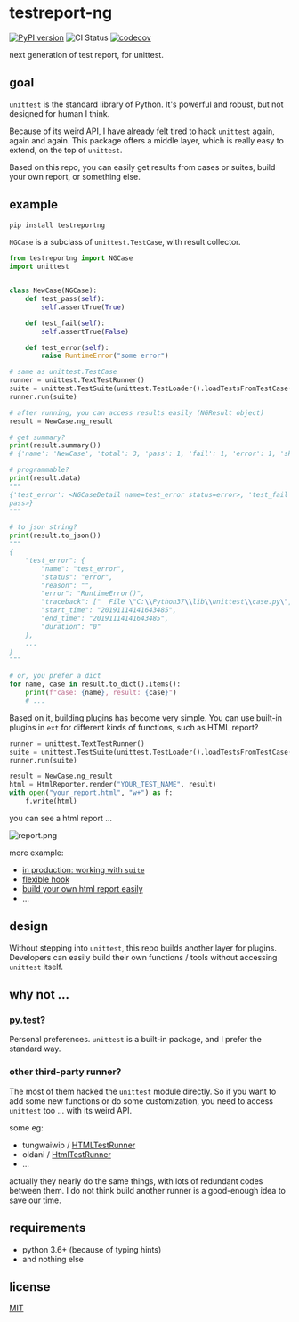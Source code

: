 # testreport-ng


[![PyPI version](https://badge.fury.io/py/testreportng.svg)](https://badge.fury.io/py/testreportng)
![CI Status](https://github.com/williamfzc/testreportng/workflows/Python%20application/badge.svg)
[![codecov](https://codecov.io/gh/williamfzc/testreportng/branch/master/graph/badge.svg?token=18PMrmYcAk)](https://codecov.io/gh/williamfzc/testreportng)

next generation of test report, for unittest.

## goal

`unittest` is the standard library of Python. It's powerful and robust, but not designed for human I think.

Because of its weird API, I have already felt tired to hack `unittest` again, again and again. This package offers a middle layer, which is really easy to extend, on the top of `unittest`. 

Based on this repo, you can easily get results from cases or suites, build your own report, or something else. 

## example

```bash
pip install testreportng
```

`NGCase` is a subclass of `unittest.TestCase`, with result collector.

```python
from testreportng import NGCase
import unittest


class NewCase(NGCase):
    def test_pass(self):
        self.assertTrue(True)

    def test_fail(self):
        self.assertTrue(False)

    def test_error(self):
        raise RuntimeError("some error")

# same as unittest.TestCase
runner = unittest.TextTestRunner()
suite = unittest.TestSuite(unittest.TestLoader().loadTestsFromTestCase(NewCase))
runner.run(suite)

# after running, you can access results easily (NGResult object)
result = NewCase.ng_result

# get summary?
print(result.summary())
# {'name': 'NewCase', 'total': 3, 'pass': 1, 'fail': 1, 'error': 1, 'skip': 0}

# programmable?
print(result.data)
"""
{'test_error': <NGCaseDetail name=test_error status=error>, 'test_fail': <NGCaseDetail name=test_fail status=fail>, 'test_pass': <NGCaseDetail name=test_pass status=
pass>}
"""

# to json string?
print(result.to_json())
"""
{
	"test_error": {
		"name": "test_error",
		"status": "error",
		"reason": "",
		"error": "RuntimeError()",
		"traceback": ["  File \"C:\\Python37\\lib\\unittest\\case.py\", lin ... "]
		"start_time": "20191114141643485",
		"end_time": "20191114141643485",
		"duration": "0"
	},
    ...
}
"""

# or, you prefer a dict
for name, case in result.to_dict().items():
    print(f"case: {name}, result: {case}")
    # ...
```

Based on it, building plugins has become very simple. You can use built-in plugins in `ext` for different kinds of functions, such as HTML report?

```python
runner = unittest.TextTestRunner()
suite = unittest.TestSuite(unittest.TestLoader().loadTestsFromTestCase(NewCase))
runner.run(suite)

result = NewCase.ng_result
html = HtmlReporter.render("YOUR_TEST_NAME", result)
with open("your_report.html", "w+") as f:
    f.write(html)
```

you can see a html report ...

![report.png](https://i.loli.net/2019/11/14/HGJDKSbizkMrEX6.png)

more example:

- [in production: working with `suite`](./example/suite.py)
- [flexible hook](./example/hook.py)
- [build your own html report easily](./example/report.py)
- ...

## design

Without stepping into `unittest`, this repo builds another layer for plugins. Developers can easily build their own functions / tools without accessing `unittest` itself.

## why not ...

### py.test?

Personal preferences. `unittest` is a built-in package, and I prefer the standard way.

### other third-party runner?

The most of them hacked the `unittest` module directly. So if you want to add some new functions or do some customization, you need to access `unittest` too ... with its weird API.

some eg:

- tungwaiwip / [HTMLTestRunner](https://github.com/tungwaiyip/HTMLTestRunner)
- oldani / [HtmlTestRunner](https://github.com/oldani/HtmlTestRunner)
- ...

actually they nearly do the same things, with lots of redundant codes between them. I do not think build another runner is a good-enough idea to save our time.

## requirements

- python 3.6+ (because of typing hints)
- and nothing else

## license

[MIT](LICENSE)
